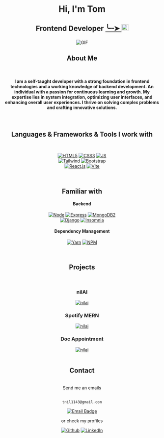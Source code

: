 <h1 align="center">Hi, I'm Tom</h1>

<h3 align="center" style="font-size:23px">
  Frontend Developer <a href="https://nil1143.com"> ╰┈➤ 
    <img src="https://img.shields.io/badge/Portfolio-543DE0?style=for-the-badge&logo=About.me&logoColor=white" alt="Portfolio" style="height:22px;">
  </a> 
</h3>

<div align="center">
 <img alt="GIF" src="https://media4.giphy.com/media/11KzOet1ElBDz2/giphy.gif?cid=6c09b952ufa3xxbbm0mpuadm2zaik3wjp4m9luz2ly0lyz8d&ep=v1_internal_gif_by_id&rid=giphy.gif&ct=g" />
</div>

<h2 align="center">About Me</h2>
<br>

<h4 align="center">
I am a self-taught developer with a strong foundation in frontend technologies and a working knowledge of backend development. An individual with a passion for continuous learning and growth. My expertise lies in system integration, optimizing user interfaces, and enhancing overall user experiences. I thrive on solving complex problems and crafting innovative solutions.<h4>

<br>

<h2 align="center">Languages & Frameworks & Tools I  work with </h2>
<br>
<div align="center">

[![HTML5][HTML5]][HTML5-url]
[![CSS3][CSS3]][CSS3-url]
[![JS][JS]][JS-url] <br>
[![Tailwind][Tailwind]][Tailwind-url]
[![Bootstrap][Bootstrap]][Bootstrap-url] <br>
[![React.js][React.js]][React-url]
[![Vite][Vite]][Vite-url]

</div>

<br>
<h2 align="center">Familiar with </h2>

<div align="center">
<h4>Backend</h4>

[![Node][Node]][Node-url]
[![Express][Express]][Express-url]
[![MongoDB2][MongoDB2]][MongoDB2-url]<br>
[![Django][Django]][Django-url]
[![Insomnia][Insomnia]][Insomnia-url]
<br>

<h4>Dependency Management</h4>

[![Yarn][Yarn]][Yarn-url]
[![NPM][NPM]][NPM-url]

</div>
<br>

<h2 align="center">Projects</h2>
<br>

<div align="center">

<h3>nilAI</h3>


<a href="https://github.com/nil1143/saas_landing_stripe">
<img align="center" src="https://github-readme-stats.vercel.app/api/pin?username=nil1143&repo=saas_landing_stripe&title_color=6aa6f8&icon_color=6aa6f8&text_color=9f9f9f&bg_color=22272e" alt="nilai" />
</a>

<h3>Spotify MERN</h3>


<a href="https://github.com/nil1143/spotify-mern">
<img align="center" src="https://github-readme-stats.vercel.app/api/pin?username=nil1143&repo=spotify-mern&title_color=6aa6f8&icon_color=6aa6f8&text_color=9f9f9f&bg_color=22272e" alt="nilai" />
</a>

<h3>Doc Appointment</h3>


<a href="https://github.com/nil1143/react-doc-appointment">
<img align="center" src="https://github-readme-stats.vercel.app/api/pin?username=nil1143&repo=react-doc-appointment&title_color=6aa6f8&icon_color=6aa6f8&text_color=9f9f9f&bg_color=22272e" alt="nilai" />
</a>

</div>
<br>

<h2 align="center">Contact </h2>

<br>
<div align="center">
Send me an emails
<br><br>

```
tnil1143@gmail.com
```

[![Email Badge](https://img.shields.io/badge/Gmail-Contact_Me-green?style=flat-square&logo=gmail&logoColor=orange&labelColor=3A3B3C&color=orange)](mailto:tnil1143@gmail.com)


or check my profiles

[![Github][Github]][Github-url] [![LinkedIn][LinkedIn]][Linkedin-url]<br><br>

</div>

[Mongodb]: https://img.shields.io/badge/-MongoDB-black.svg?style=for-the-badge&logo=mongodb&colorB=555
[Mongodb-url]: https://www.mongodb.com/atlas
[Express]: https://img.shields.io/badge/-express-white.svg?style=for-the-badge&logo=express&colorB=333
[Express-url]: https://expressjs.com/
[React.js]: https://img.shields.io/badge/React-20232A?style=for-the-badge&logo=react&logoColor=61DAFB
[React-url]: https://reactjs.org/
[Node]: https://img.shields.io/badge/node.js-black.svg?style=for-the-badge&logo=nodedotjs&colorB=333
[Node-url]: https://nodejs.org/
[Github]: https://img.shields.io/badge/github-black.svg?style=for-the-badge&logo=github&colorB=333
[Github-url]: https://github.com/nil1143
[LinkedIn]: https://img.shields.io/badge/-LinkedIn-black.svg?style=for-the-badge&logo=linkedin&colorB=555
[LinkedIn-url]: https://www.linkedin.com/in/tomasz-nilipiuk-b5b88a239/
[Tailwind]: https://img.shields.io/badge/Tailwind-blue.svg?style=for-the-badge&logo=tailwind-css&colorB=EFEFFF
[Tailwind-url]: https://tailwindcss.com/
[HTML5]: https://img.shields.io/badge/HTML5-orange?style=for-the-badge&logo=html5&logoColor=white
[HTML5-url]: https://www.w3schools.com/html/
[CSS3]: https://img.shields.io/badge/CSS-blue?style=for-the-badge&logo=css3&logoColor=white
[CSS3-url]: https://www.w3schools.com/css/
[JS]: https://img.shields.io/badge/javascipt-gray?style=for-the-badge&logo=javascript
[JS-url]: https://www.w3schools.com/js/
[Bootstrap]: https://img.shields.io/badge/Bootstrap-6f42c1?style=for-the-badge&logo=bootstrap&logoColor=white
[Bootstrap-url]: https://getbootstrap.com/
[Django]: https://img.shields.io/badge/django-darkgreen?style=for-the-badge&logo=django
[Django-url]: https://www.djangoproject.com/
[Canva]: https://img.shields.io/badge/canva-white?style=for-the-badge&logo=canva
[Canva-url]: https://www.canva.com/
[Vite]: https://img.shields.io/badge/vite-white?style=for-the-badge&logo=vite
[Vite-url]: https://vite.dev/
[NPM]: https://img.shields.io/badge/NPM-gray?style=for-the-badge&logo=npm
[NPM-url]: https://www.npmjs.com/
[MongoDB2]: https://img.shields.io/badge/MongoDB-%234ea94b.svg?style=for-the-badge&logo=mongodb&logoColor=white
[MongoDB2-url]: https://www.mongodb.com/atlas
[Vite]: https://img.shields.io/badge/Vite-%234ea94b.svg?style=for-the-badge&logo=vite&logoColor=white
[Insomnia]: https://img.shields.io/badge/insomnia-1e3a8a?style=for-the-badge&logo=insomnia&logoColor=white
[Insomnia-url]: https://insomnia.rest/
[Postman]: https://img.shields.io/badge/postman-orange?style=for-the-badge&logo=postman&logoColor=white
[Postman-url]: https://www.postman.com/
[Yarn]: https://img.shields.io/badge/yarn-117cad?style=for-the-badge&logo=yarn&logoColor=white
[Yarn-url]: https://classic.yarnpkg.com/en/